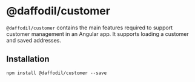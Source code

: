 # @daffodil/customer

`@daffodil/customer` contains the main features required to support customer management in an Angular app. It supports loading a customer and saved addresses.

## Installation

```
npm install @daffodil/customer --save
```
